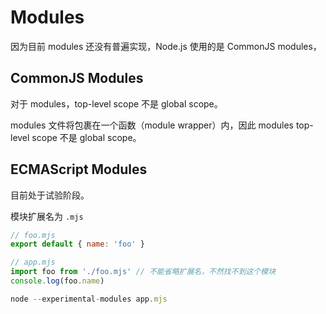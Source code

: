 # Modules

因为目前 modules 还没有普遍实现，Node.js 使用的是 CommonJS modules，

## CommonJS Modules

对于 modules，top-level scope 不是 global scope。

modules 文件将包裹在一个函数（module wrapper）内，因此 modules top-level scope 不是 global scope。

## ECMAScript Modules

目前处于试验阶段。

模块扩展名为 `.mjs`

```js
// foo.mjs
export default { name: 'foo' }

// app.mjs
import foo from './foo.mjs' // 不能省略扩展名，不然找不到这个模块
console.log(foo.name)
```

```js
node --experimental-modules app.mjs
```

